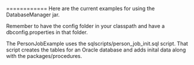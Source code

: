 ============
Here are the current examples for using the DatabaseManager jar.

Remember to have the config folder in your classpath and have a dbconfig.properties in that folder.

The PersonJobExample uses the sqlscripts/person_job_init.sql script. That script creates the tables for an Oracle database and adds inital data along with the packages/procedures.

